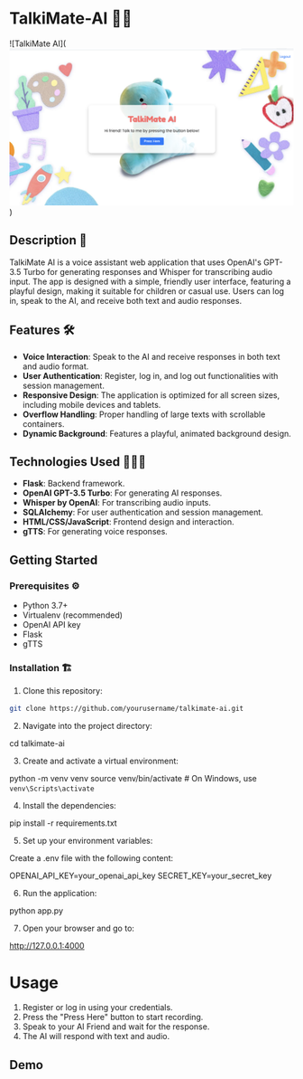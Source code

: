 # TalkiMate-AI 🧸🤖

![TalkiMate AI](![alt text](image.png))

## Description 📖

TalkiMate AI is a voice assistant web application that uses OpenAI's GPT-3.5 Turbo for generating responses and Whisper for transcribing audio input. The app is designed with a simple, friendly user interface, featuring a playful design, making it suitable for children or casual use. Users can log in, speak to the AI, and receive both text and audio responses.

## Features 🛠️

- **Voice Interaction**: Speak to the AI and receive responses in both text and audio format.
- **User Authentication**: Register, log in, and log out functionalities with session management.
- **Responsive Design**: The application is optimized for all screen sizes, including mobile devices and tablets.
- **Overflow Handling**: Proper handling of large texts with scrollable containers.
- **Dynamic Background**: Features a playful, animated background design.

## Technologies Used 👨🏻‍💻

- **Flask**: Backend framework.
- **OpenAI GPT-3.5 Turbo**: For generating AI responses.
- **Whisper by OpenAI**: For transcribing audio inputs.
- **SQLAlchemy**: For user authentication and session management.
- **HTML/CSS/JavaScript**: Frontend design and interaction.
- **gTTS**: For generating voice responses.

## Getting Started

### Prerequisites ⚙️

- Python 3.7+
- Virtualenv (recommended)
- OpenAI API key
- Flask
- gTTS

### Installation 🏗️

1. Clone this repository:

```bash
git clone https://github.com/yourusername/talkimate-ai.git
```
2. Navigate into the project directory:

cd talkimate-ai

3. Create and activate a virtual environment:

python -m venv venv
source venv/bin/activate  # On Windows, use `venv\Scripts\activate`

4. Install the dependencies:

pip install -r requirements.txt

5. Set up your environment variables:

Create a .env file with the following content:

OPENAI_API_KEY=your_openai_api_key
SECRET_KEY=your_secret_key

6. Run the application:

python app.py

7. Open your browser and go to:

http://127.0.0.1:4000


# Usage

1. Register or log in using your credentials.
2. Press the "Press Here" button to start recording.
3. Speak to your AI Friend and wait for the response.
4. The AI will respond with text and audio.

## Demo

